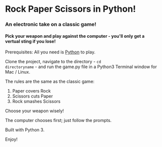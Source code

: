 # Rock Paper Scissors in Python!
### An electronic take on a classic game!
#### Pick your weapon and play against the computer - you'll only get a vertual sting if you lose!

Prerequisites: All you need is [Python](https://www.python.org/download/releases/3.0) to play.

Clone the project, navigate to the directory - <code>cd directoryname</code> - and run the game.py file in a Python3 Terminal window for Mac / Linux.

The rules are the same as the classic game:
1. Paper covers Rock
2. Scissors cuts Paper
3. Rock smashes Scissors

Choose your weapon wisely!

The computer chooses first; just follow the prompts.

Built with Python 3.

Enjoy!